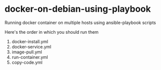 # docker-on-debian-using-playbook
Running docker container on multiple hosts using ansible-playbook scripts

Here's the order in which you should run them
  1. docker-install.yml
  2. docker-service.yml
  3. image-pull.yml
  4. run-container.yml
  5. copy-code.yml
